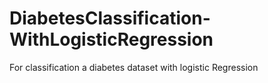 # DiabetesClassification-WithLogisticRegression

For classification a diabetes dataset with logistic Regression
